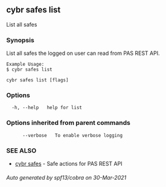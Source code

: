 ## cybr safes list

List all safes

### Synopsis

List all safes the logged on user can read from PAS REST API.
	
	Example Usage:
	$ cybr safes list

```
cybr safes list [flags]
```

### Options

```
  -h, --help   help for list
```

### Options inherited from parent commands

```
      --verbose   To enable verbose logging
```

### SEE ALSO

* [cybr safes](cybr_safes.md)	 - Safe actions for PAS REST API

###### Auto generated by spf13/cobra on 30-Mar-2021

